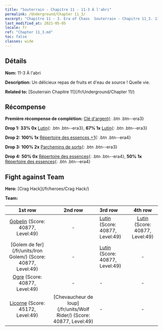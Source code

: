 ```yaml
---
title: "Souterrain - Chapitre 11 - 11-3 À l'abri"
permalink: /Underground/Chapter 11_3/
excerpt: "Chapitre 11 - 3. Era of Chaos  Souterrain - Chapitre 11_3. 11-3 À l'abri"
last_modified_at: 2021-05-05
locale: fr
ref: "Chapter 11_3.md"
toc: false
classes: wide
---
```


## Détails

 **Nom:** 11-3 À l'abri

 **Description:** Un délicieux repas de fruits et d'eau de source ! Quelle vie.

 **Related to:** [Souterrain Chapitre 11](/fr/Underground/Chapter 11/)

## Récompense

 **Première récompense de complétion:** [Clé d'argent](/ItemsFR/con_693/){: .btn .btn--era3}

 **Drop 1:** **33% 0x** [Lutin](/ItemsFR/unt_235/){: .btn .btn--era3}, **67% 1x** [Lutin](/ItemsFR/unt_235/){: .btn .btn--era3}

 **Drop 2:** **100% 1x** [Répertoire des essences +1](/ItemsFR/mat_46/){: .btn .btn--era4}

 **Drop 3:** **100% 2x** [Parchemins de sorts](/ItemsFR/con_694/){: .btn .btn--era3}

 **Drop 4:** **50% 0x** [Répertoire des essences](/ItemsFR/mat_39/){: .btn .btn--era4}, **50% 1x** [Répertoire des essences](/ItemsFR/mat_39/){: .btn .btn--era4}


## Fight against Team
 **Hero:** [Crag Hack](/fr/heroes/Crag Hack/)

 **Team:**


  | 1st row | 2nd row | 3rd row | 4th row |
  |:----:|:----:|:----|:----:|
  | [Gobelin](/fr/units/Goblin/) (Score: 40877, Level:49)  | - | [Lutin](/fr/units/Gremlin/) (Score: 40877, Level:49)  | [Lutin](/fr/units/Gremlin/) (Score: 40877, Level:49)  |
  | [Golem de fer](/fr/units/Iron Golem/) (Score: 40877, Level:49)  | - | [Lutin](/fr/units/Gremlin/) (Score: 40877, Level:49)  | - |
  | [Ogre](/fr/units/Ogre/) (Score: 40877, Level:49)  | - | - | - |
  | [Licorne](/fr/units/Unicorn/) (Score: 45172, Level:49)  | [Chevaucheur de loup](/fr/units/Wolf Rider/) (Score: 40877, Level:49)  | - | - |


